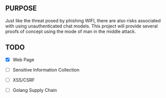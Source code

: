 ## PURPOSE
Just like the threat posed by phishing WIFI, there are also risks associated with using unauthenticated chat models. This project will provide several proofs of concept using the mode of man in the middle attack.

## TODO

- [x] Web Page
- [ ] Sensitive Information Collection
- [ ] XSS/CSRF
- [ ] Golang Supply Chain

